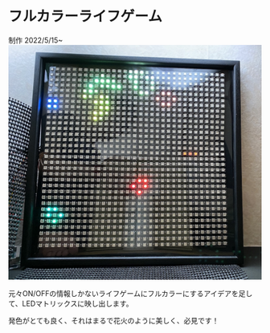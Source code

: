 # フルカラーライフゲーム
制作 2022/5/15~
![参考画像](/img/pic1.jpg)

元々ON/OFFの情報しかないライフゲームにフルカラーにするアイデアを足して、LEDマトリックスに映し出します。

発色がとても良く、それはまるで花火のように美しく、必見です！